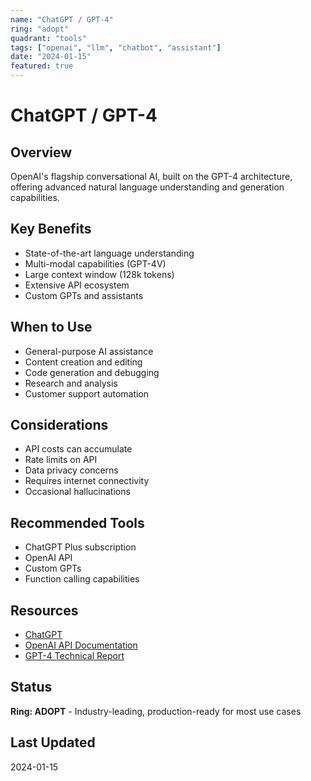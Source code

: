 ```yaml
---
name: "ChatGPT / GPT-4"
ring: "adopt"
quadrant: "tools"
tags: ["openai", "llm", "chatbot", "assistant"]
date: "2024-01-15"
featured: true
---
```


# ChatGPT / GPT-4

## Overview
OpenAI's flagship conversational AI, built on the GPT-4 architecture, offering advanced natural language understanding and generation capabilities.

## Key Benefits
- State-of-the-art language understanding
- Multi-modal capabilities (GPT-4V)
- Large context window (128k tokens)
- Extensive API ecosystem
- Custom GPTs and assistants

## When to Use
- General-purpose AI assistance
- Content creation and editing
- Code generation and debugging
- Research and analysis
- Customer support automation

## Considerations
- API costs can accumulate
- Rate limits on API
- Data privacy concerns
- Requires internet connectivity
- Occasional hallucinations

## Recommended Tools
- ChatGPT Plus subscription
- OpenAI API
- Custom GPTs
- Function calling capabilities

## Resources
- [ChatGPT](https://chat.openai.com)
- [OpenAI API Documentation](https://platform.openai.com/docs)
- [GPT-4 Technical Report](https://arxiv.org/abs/2303.08774)

## Status
**Ring: ADOPT** - Industry-leading, production-ready for most use cases

## Last Updated
2024-01-15
